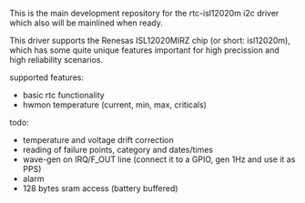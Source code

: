 This is the main development repository for the rtc-isl12020m i2c driver which
also will be mainlined when ready.

This driver supports the Renesas ISL12020MIRZ chip (or short: isl12020m), which
has some quite unique features important for high precission and high
reliability scenarios.

supported features:
- basic rtc functionality
- hwmon temperature (current, min, max, criticals)

todo:
- temperature and voltage drift correction
- reading of failure points, category and dates/times
- wave-gen on IRQ/F_OUT line (connect it to a GPIO, gen 1Hz and use it as PPS)
- alarm
- 128 bytes sram access (battery buffered)
